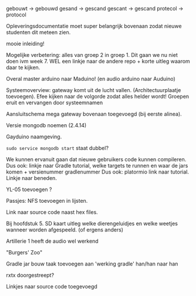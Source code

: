gebouwt -> gebouwd
gesand -> gescand
gescant -> gescand
protecol -> protocol

Opleveringsdocumentatie moet super belangrijk bovenaan zodat nieuwe studenten dit meteen zien.

mooie inleiding!                                                            

Mogelijke verbetering: alles van groep 2 in groep 1. Dit gaan we nu niet doen ivm week 7.
WEL een linkje naar de andere repo + korte uitleg waarom daar te kijken. 

Overal master arduino naar Maduino! (en audio arduino naar Auduino)

Systeemoverview: gateway komt uit de lucht vallen. (Architectuurplaatje toevoegen). Efee kijken naar de volgorde zodat alles helder wordt!
Groepen eruit en vervangen door systeemnamen

Aansluitschema mega gateway bovenaan toegevoegd (bij eerste alinea). 

Versie mongodb noemen  (2.4.14)

Gayduino naamgeving.

`sudo service mongodb start` staat dubbel?

We kunnen ervanuit gaan dat nieuwe gebruikers code kunnen compileren.
Dus ook: linkje naar Gradle tutorial, welke targets te runnen en waar de jars komen + versienummer gradlenummer
Dus ook: platormio link naar tutorial. Linkje naar beneden.

YL-05 toevoegen ?

Passjes: NFS toevoegen in lijsten. 

Link naar source code naast hex files.

Bij hoofdstuk 5. SD kaart uitleg welke dierengeluidjes en welke weetjes wanneer worden afgespeeld.  (of ergens anders)

Artillerie 1 heeft de audio wel werkend

"Burgers' Zoo"

Gradle jar bouw taak toevoegen aan 'werking gradle'
han/han naar han

rxtx doorgestreept?

Linkjes naar source code toegevoegd
